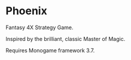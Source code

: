 # Phoenix
Fantasy 4X Strategy Game.

Inspired by the brilliant, classic Master of Magic.

Requires Monogame framework 3.7.
